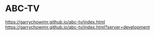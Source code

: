 # ABC-TV

https://garrychowimr.github.io/abc-tv/index.html  
https://garrychowimr.github.io/abc-tv/index.html?server=development
